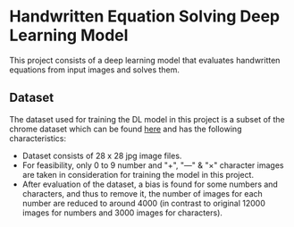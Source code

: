 # Handwritten Equation Solving Deep Learning Model

This project consists of a deep learning model that evaluates handwritten equations from input images and solves them.

## Dataset

The dataset used for training the DL model in this project is a subset of the chrome dataset which can be found [here](https://www.kaggle.com/xainano/handwrittenmathsymbols) and has the following characteristics:

- Dataset consists of 28 x 28 jpg image files.
- For feasibility, only 0 to 9 number and "+", "—" & "×" character images are taken in consideration for training the model in this project.
- After evaluation of the dataset, a bias is found for some numbers and characters, and thus to remove it, the number of images for each number are reduced to around 4000 (in contrast to original 12000 images for numbers and 3000 images for characters).

